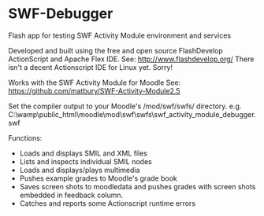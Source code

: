 SWF-Debugger
============

Flash app for testing SWF Activity Module environment and services

Developed and built using the free and open source FlashDevelop
ActionScript and Apache Flex IDE.
See: http://www.flashdevelop.org/
There isn't a decent Actionscript IDE for Linux yet. Sorry!

Works with the SWF Activity Module for Moodle
See: https://github.com/matbury/SWF-Activity-Module2.5

Set the compiler output to your Moodle's /mod/swf/swfs/ directory.
e.g. C:\\wamp\public_html\moodle\mod\swf\swfs\swf_activity_module_debugger.swf

Functions:

* Loads and displays SMIL and XML files
* Lists and inspects individual SMIL <seq> nodes
* Loads and displays/plays multimedia
* Pushes example grades to Moodle's grade book
* Saves screen shots to moodledata and pushes grades with screen shots embedded
in feedback column.
* Catches and reports some Actionscript runtime errors
